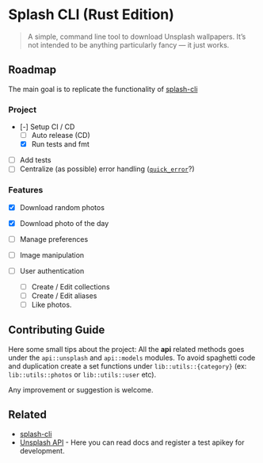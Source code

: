 # Splash CLI (Rust Edition)
>  A simple, command line tool to download Unsplash wallpapers. It’s not intended to be anything particularly fancy — it just works. 

## Roadmap
The main goal is to replicate the functionality of [splash-cli][splash-cli]

### Project
- [-] Setup CI / CD 
  - [ ] Auto release (CD)
  - [x] Run tests and fmt 
- [ ] Add tests
- [ ] Centralize (as possible) error handling ([`quick_error`][quick-error]?)

### Features
- [x] Download random photos
- [x] Download photo of the day
- [ ] Manage preferences
- [ ] Image manipulation

- [ ] User authentication
  - [ ] Create / Edit collections
  - [ ] Create / Edit aliases
  - [ ] Like photos.

## Contributing Guide
Here some small tips about the project: 
All the **api** related methods goes under the `api::unsplash` and `api::models` modules.
To avoid spaghetti code and duplication create a set functions under `lib::utils::{category}` (ex: `lib::utils::photos` or `lib::utils::user` etc).

Any improvement or suggestion is welcome.


## Related
- [splash-cli][splash-cli]
- [Unsplash API](https://unsplash.com/developers) - Here you can read docs and register a test apikey for development.


[splash-cli]: https://github.com/splash-cli/splash-cli
[quick-error]: https://github.com/tailhook/quick-error
